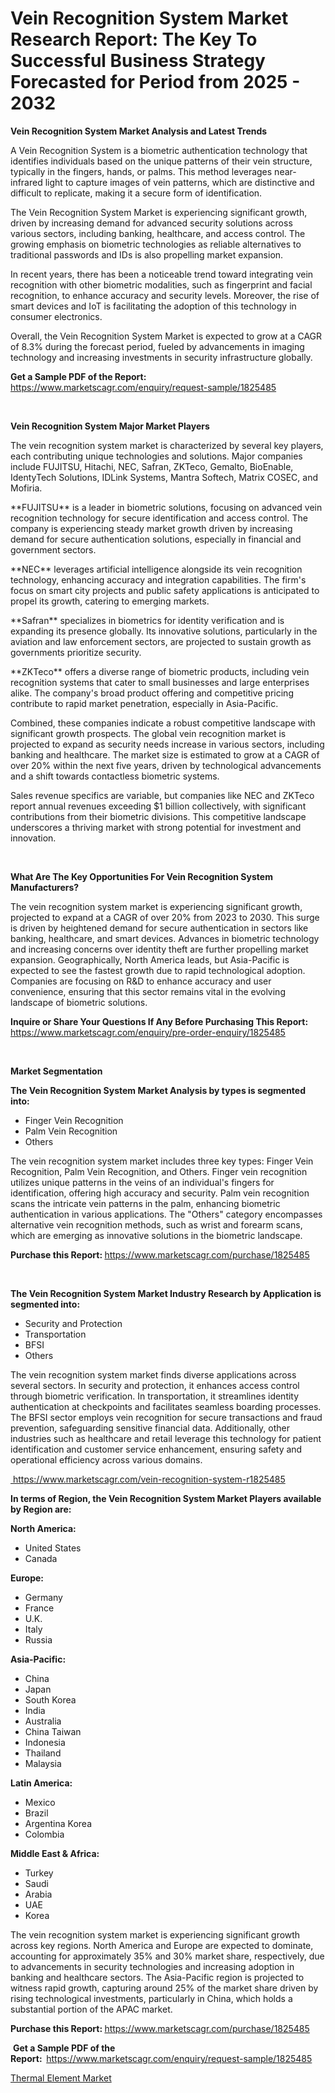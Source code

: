 <p><h1>Vein Recognition System Market Research Report: The Key To Successful Business Strategy Forecasted for Period from 2025 - 2032</h1></p><p><strong>Vein Recognition System Market Analysis and Latest Trends</strong></p>
<p><p>A Vein Recognition System is a biometric authentication technology that identifies individuals based on the unique patterns of their vein structure, typically in the fingers, hands, or palms. This method leverages near-infrared light to capture images of vein patterns, which are distinctive and difficult to replicate, making it a secure form of identification. </p><p>The Vein Recognition System Market is experiencing significant growth, driven by increasing demand for advanced security solutions across various sectors, including banking, healthcare, and access control. The growing emphasis on biometric technologies as reliable alternatives to traditional passwords and IDs is also propelling market expansion. </p><p>In recent years, there has been a noticeable trend toward integrating vein recognition with other biometric modalities, such as fingerprint and facial recognition, to enhance accuracy and security levels. Moreover, the rise of smart devices and IoT is facilitating the adoption of this technology in consumer electronics. </p><p>Overall, the Vein Recognition System Market is expected to grow at a CAGR of 8.3% during the forecast period, fueled by advancements in imaging technology and increasing investments in security infrastructure globally.</p></p>
<p><strong>Get a Sample PDF of the Report:&nbsp;</strong> <a href="https://www.marketscagr.com/enquiry/request-sample/1825485?utm_campaign=2113&utm_medium=2&utm_source=Github&utm_content=ia&utm_term=10022025&utm_id=vein-recognition-system">https://www.marketscagr.com/enquiry/request-sample/1825485</a></p>
<p>&nbsp;</p>
<p><strong>Vein Recognition System Major Market Players</strong></p>
<p><p>The vein recognition system market is characterized by several key players, each contributing unique technologies and solutions. Major companies include FUJITSU, Hitachi, NEC, Safran, ZKTeco, Gemalto, BioEnable, IdentyTech Solutions, IDLink Systems, Mantra Softech, Matrix COSEC, and Mofiria.</p><p>**FUJITSU** is a leader in biometric solutions, focusing on advanced vein recognition technology for secure identification and access control. The company is experiencing steady market growth driven by increasing demand for secure authentication solutions, especially in financial and government sectors.</p><p>**NEC** leverages artificial intelligence alongside its vein recognition technology, enhancing accuracy and integration capabilities. The firm's focus on smart city projects and public safety applications is anticipated to propel its growth, catering to emerging markets.</p><p>**Safran** specializes in biometrics for identity verification and is expanding its presence globally. Its innovative solutions, particularly in the aviation and law enforcement sectors, are projected to sustain growth as governments prioritize security.</p><p>**ZKTeco** offers a diverse range of biometric products, including vein recognition systems that cater to small businesses and large enterprises alike. The company's broad product offering and competitive pricing contribute to rapid market penetration, especially in Asia-Pacific.</p><p>Combined, these companies indicate a robust competitive landscape with significant growth prospects. The global vein recognition market is projected to expand as security needs increase in various sectors, including banking and healthcare. The market size is estimated to grow at a CAGR of over 20% within the next five years, driven by technological advancements and a shift towards contactless biometric systems.</p><p>Sales revenue specifics are variable, but companies like NEC and ZKTeco report annual revenues exceeding $1 billion collectively, with significant contributions from their biometric divisions. This competitive landscape underscores a thriving market with strong potential for investment and innovation.</p></p>
<p>&nbsp;</p>
<p><strong>What Are The Key Opportunities For Vein Recognition System Manufacturers?</strong></p>
<p><p>The vein recognition system market is experiencing significant growth, projected to expand at a CAGR of over 20% from 2023 to 2030. This surge is driven by heightened demand for secure authentication in sectors like banking, healthcare, and smart devices. Advances in biometric technology and increasing concerns over identity theft are further propelling market expansion. Geographically, North America leads, but Asia-Pacific is expected to see the fastest growth due to rapid technological adoption. Companies are focusing on R&D to enhance accuracy and user convenience, ensuring that this sector remains vital in the evolving landscape of biometric solutions.</p></p>
<p><strong>Inquire or Share Your Questions If Any Before Purchasing This Report:</strong> <a href="https://www.marketscagr.com/enquiry/pre-order-enquiry/1825485?utm_campaign=2113&utm_medium=2&utm_source=Github&utm_content=ia&utm_term=10022025&utm_id=vein-recognition-system">https://www.marketscagr.com/enquiry/pre-order-enquiry/1825485</a></p>
<p>&nbsp;</p>
<p><strong>Market Segmentation</strong></p>
<p><strong>The Vein Recognition System Market Analysis by types is segmented into:</strong></p>
<p><ul><li>Finger Vein Recognition</li><li>Palm Vein Recognition</li><li>Others</li></ul></p>
<p><p>The vein recognition system market includes three key types: Finger Vein Recognition, Palm Vein Recognition, and Others. Finger vein recognition utilizes unique patterns in the veins of an individual's fingers for identification, offering high accuracy and security. Palm vein recognition scans the intricate vein patterns in the palm, enhancing biometric authentication in various applications. The "Others" category encompasses alternative vein recognition methods, such as wrist and forearm scans, which are emerging as innovative solutions in the biometric landscape.</p></p>
<p><strong>Purchase this Report:&nbsp;</strong><a href="https://www.marketscagr.com/purchase/1825485?utm_campaign=2113&utm_medium=2&utm_source=Github&utm_content=ia&utm_term=10022025&utm_id=vein-recognition-system">https://www.marketscagr.com/purchase/1825485</a></p>
<p>&nbsp;</p>
<p><strong>The Vein Recognition System Market Industry Research by Application is segmented into:</strong></p>
<p><ul><li>Security and Protection</li><li>Transportation</li><li>BFSI</li><li>Others</li></ul></p>
<p><p>The vein recognition system market finds diverse applications across several sectors. In security and protection, it enhances access control through biometric verification. In transportation, it streamlines identity authentication at checkpoints and facilitates seamless boarding processes. The BFSI sector employs vein recognition for secure transactions and fraud prevention, safeguarding sensitive financial data. Additionally, other industries such as healthcare and retail leverage this technology for patient identification and customer service enhancement, ensuring safety and operational efficiency across various domains.</p></p>
<p><a href="https://www.marketscagr.com/vein-recognition-system-r1825485?utm_campaign=2113&utm_medium=2&utm_source=Github&utm_content=ia&utm_term=10022025&utm_id=vein-recognition-system">&nbsp;https://www.marketscagr.com/vein-recognition-system-r1825485</a></p>
<p><strong>In terms of Region, the Vein Recognition System Market Players available by Region are:</strong></p>
<p>
    <p> <strong> North America: </strong>
        <ul>
            <li>United States</li>
            <li>Canada</li>
        </ul>
        </p> 
    <p> <strong> Europe: </strong>
        <ul>
            <li>Germany</li>
            <li>France</li>
            <li>U.K.</li>
            <li>Italy</li>
            <li>Russia</li>
        </ul>
        </p> 
    <p> <strong> Asia-Pacific: </strong>
        <ul>
            <li>China</li>
            <li>Japan</li>
            <li>South Korea</li>
            <li>India</li>
            <li>Australia</li>
            <li>China Taiwan</li>
            <li>Indonesia</li>
            <li>Thailand</li>
            <li>Malaysia</li>
        </ul>
        </p> 
    <p> <strong> Latin America: </strong>
        <ul>
            <li>Mexico</li>
            <li>Brazil</li>
            <li>Argentina Korea</li>
            <li>Colombia</li>
        </ul>
        </p> 
    <p> <strong> Middle East & Africa: </strong>
        <ul>
            <li>Turkey</li>
            <li>Saudi</li>
            <li>Arabia</li>
            <li>UAE</li>
            <li>Korea</li>
        </ul>
    </p>
    </p>
<p><p>The vein recognition system market is experiencing significant growth across key regions. North America and Europe are expected to dominate, accounting for approximately 35% and 30% market share, respectively, due to advancements in security technologies and increasing adoption in banking and healthcare sectors. The Asia-Pacific region is projected to witness rapid growth, capturing around 25% of the market share driven by rising technological investments, particularly in China, which holds a substantial portion of the APAC market.</p></p>
<p><strong>Purchase this Report: </strong><a href="https://www.marketscagr.com/purchase/1825485?utm_campaign=2113&utm_medium=2&utm_source=Github&utm_content=ia&utm_term=10022025&utm_id=vein-recognition-system">https://www.marketscagr.com/purchase/1825485</a></p>
<p>&nbsp;<strong>Get a Sample PDF of the Report:&nbsp;&nbsp;</strong><a href="https://www.marketscagr.com/enquiry/request-sample/1825485?utm_campaign=2113&utm_medium=2&utm_source=Github&utm_content=ia&utm_term=10022025&utm_id=vein-recognition-system">https://www.marketscagr.com/enquiry/request-sample/1825485</a></p>
<p><strong></strong></p>
<p><p><a href="https://github.com/tona7vba/Market-Research-Report-List-1/blob/main/thermal-element-market.md?utm_campaign=2113&utm_medium=2&utm_source=Github&utm_content=ia&utm_term=10022025&utm_id=vein-recognition-system">Thermal Element Market</a></p></p>